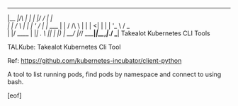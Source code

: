  _______       _      _  __     _          
|__   __|/\   | |    | |/ /    | |         
   | |  /  \  | |    | ' /_   _| |__   ___ 
   | | / /\ \ | |    |  <| | | | '_ \ / _ \
   | |/ ____ \| |____| . \ |_| | |_) |  __/
   |_/_/    \_\______|_|\_\__,_|_.__/ \___|
         Takealot Kubernetes CLI Tools


TALKube: Takealot Kubernetes Cli Tool

Ref: https://github.com/kubernetes-incubator/client-python

A tool to list running pods, find pods by namespace and connect to using bash.

[eof]
